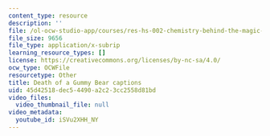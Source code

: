 ```yaml
---
content_type: resource
description: ''
file: /ol-ocw-studio-app/courses/res-hs-002-chemistry-behind-the-magic-chemical-demonstrations-for-the-classroom/iSVu2XHH_NY_captions.webvtt
file_size: 9656
file_type: application/x-subrip
learning_resource_types: []
license: https://creativecommons.org/licenses/by-nc-sa/4.0/
ocw_type: OCWFile
resourcetype: Other
title: Death of a Gummy Bear captions
uid: 45d42518-dec5-4490-a2c2-3cc2558d81bd
video_files:
  video_thumbnail_file: null
video_metadata:
  youtube_id: iSVu2XHH_NY
---
```


